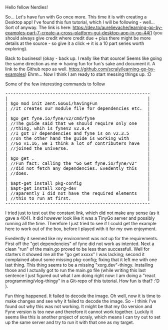 Hello fellow Nerdies!

So... Let's have fun with Go once more. This time it is with creating a Desktop app! I've found this fun tutorial, which I will be following - well... Sort of anyway. The link is here: 
https://dev.to/aurelievache/learning-go-by-examples-part-7-create-a-cross-platform-gui-desktop-app-in-go-44j1 (you should always give credit where credit due + plus there might be more details at the source - so give it a click => it is a 10 part series worth exploring).

Back to business! (okay - back up. I really like that source! Seems like going the same direction as me => having fun for fun's sake and document it. A link to the Github repo as well. https://github.com/scraly/learning-go-by-examples)
Ehrm... Now I think I am ready to start messing things up. :D

Some of the few interesting commands to follow
<pre>
-------------------------------------------------------
|                                                     |
| $go mod init Zent.GoGui/havingFun                   |
| //It creates our module file for dependencies etc.  |
|                                                     |
| $go get fyne.io/fyne/v2/cmd/fyne                    |
| //The guide said that we should require only one    |
| //thing, whih is fyneV2 v2.0.4                      |
| //I got 17 dependencies and fyne is on v2.3.5       |
| //on the other hand the guide is working with       |
| //Go v1.16, we I think a lot of contributers have   |
| //joined the universe.                              |
|                                                     |
| $go get .                                           |
| //Fun fact: calling the "Go Get fyne.io/fyne/v2"    |
| //did not fetch any dependencies. Evedently this    |
| //does.                                             |
|                                                     |
| $apt-get install pkg-config                         |
| $apt-get install xorg-dev                           |
| //aparently I did not have the required elements    |
| //this to run at first.                             |
-------------------------------------------------------
</pre>
I tried just to test out the constant link, which did not make any sense (as it gave a 404). It did however look like it was a TinyGo server and possibly running all the time. Therefore I 
just tried to see if I could get the example here to work out of the box, before I played with it for my own enjoyment.

Evedently it seemed like my environment was not up for the requirements. First off the "get dependencies" of fyne did not work as intented. Next a clean "run" of the main.go proved to be
less than successfull. Well for starters it showed me all the "go get xxxxx" I was lacking; second it complained about some missing pkg-config; fixing that it left me with one last thing.
This thing seems to be a missing "xorg.dev"-thingy. Installing those and I actually got to run the main.go file (while writing this last sentence I just figured out what I am doing right now:
I am doing a "react programming/vlog-thingy" in a Git-repo of this tutorial. How fun is that? :'D ).

Fun thing happened. It failed to decode the image. Oh well, now it is time to make changes and see why it failed to decode the image. So - I think I've found out why this was not working.
It might be that my Go version and Fyne version is too new and therefore it cannot work together. Luckily it seems like this is another project of scraly, which means I can try out to set
up the same server and try to run it with that one as my target.
